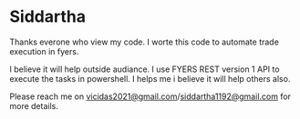 # Siddartha

Thanks everone who view my code. I worte this code to automate trade execution in fyers.

I believe it will help outside audiance. I use FYERS REST version 1  API  to execute the tasks in powershell.
I helps me i believe it will help others also.

Please reach me on vicidas2021@gmail.com/siddartha1192@gmail.com for more details.
